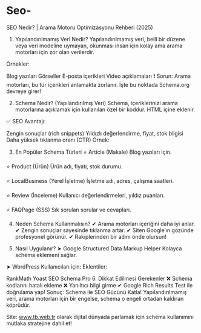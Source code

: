 # Seo-
SEO Nedir? | Arama Motoru Optimizasyonu Rehberi (2025)

1. Yapılandırılmamış Veri Nedir?
Yapılandırılmamış veri, belli bir düzene veya veri modeline uymayan, okunması insan için kolay ama arama motorları için zor olan verilerdir.

Örnekler:

Blog yazıları
Görseller
E-posta içerikleri
Video açıklamaları
❗ Sorun: Arama motorları, bu tür içerikleri anlamakta zorlanır. İşte bu noktada Schema.org devreye girer!

2. Schema Nedir? (Yapılandırılmış Veri)
Schema, içeriklerinizi arama motorlarına açıklamak için kullanılan özel bir koddur. HTML içine eklenir.

✅ SEO Avantajı:

Zengin sonuçlar (rich snippets)
Yıldızlı değerlendirme, fiyat, stok bilgisi
Daha yüksek tıklanma oranı (CTR)
Örnek:

<script type="application/ld+json">
{
  "@context": "https://schema.org",
  "@type": "Article",
  "headline": "Yapılandırılmamış Veri ve Schema Kullanımı",
  "author": {
    "@type": "Person",
    "name": "TB Webmaster"
  }
}
</script>
3. En Popüler Schema Türleri
⭐ Article (Makale)
Blog yazıları için.

⭐ Product (Ürün)
Ürün adı, fiyatı, stok durumu.

⭐ LocalBusiness (Yerel İşletme)
İşletme adı, adres, çalışma saatleri.

⭐ Review (İnceleme)
Kullanıcı değerlendirmeleri, yıldız puanları.

⭐ FAQPage (SSS)
Sık sorulan sorular ve cevapları.

4. Neden Schema Kullanmalısın?
✔ Arama motorları içeriğini daha iyi anlar.
✔ Zengin sonuçlar sayesinde tıklanma artar.
✔ Siten Google’ın gözünde profesyonel görünür.
✔ Rakiplerinden bir adım önde olursun!

5. Nasıl Uygulanır?
➤ Google Structured Data Markup Helper
Kolayca schema eklemeni sağlar.

➤ WordPress Kullanıcıları için:
Eklentiler:

RankMath
Yoast SEO
Schema Pro
6. Dikkat Edilmesi Gerekenler
❌ Schema kodlarını hatalı ekleme
❌ Yanıltıcı bilgi girme
✔ Google Rich Results Test ile doğrulama yap!
Sonuç: Schema ile SEO Gücünü Katla!
Yapılandırılmamış veri, arama motorları için bir engelse, schema o engeli ortadan kaldıran köprüdür.

Site: www.tb.web.tr olarak dijital dünyada parlamak için schema kullanımını mutlaka stratejine dahil et!
